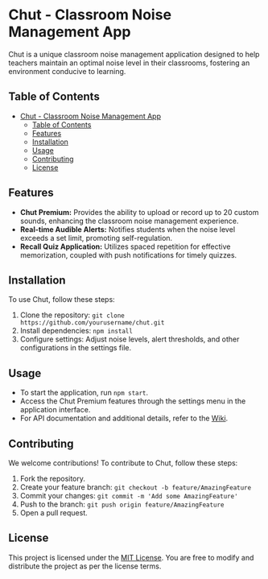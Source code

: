 # Chut - Classroom Noise Management App

Chut is a unique classroom noise management application designed to help teachers maintain an optimal noise level in their classrooms, fostering an environment conducive to learning.

## Table of Contents
- [Chut - Classroom Noise Management App](#chut---classroom-noise-management-app)
  - [Table of Contents](#table-of-contents)
  - [Features](#features)
  - [Installation](#installation)
  - [Usage](#usage)
  - [Contributing](#contributing)
  - [License](#license)

## Features
- **Chut Premium:** Provides the ability to upload or record up to 20 custom sounds, enhancing the classroom noise management experience.
- **Real-time Audible Alerts:** Notifies students when the noise level exceeds a set limit, promoting self-regulation.
- **Recall Quiz Application:** Utilizes spaced repetition for effective memorization, coupled with push notifications for timely quizzes.

## Installation
To use Chut, follow these steps:
1. Clone the repository: `git clone https://github.com/yourusername/chut.git`
2. Install dependencies: `npm install`
3. Configure settings: Adjust noise levels, alert thresholds, and other configurations in the settings file.

## Usage
- To start the application, run `npm start`.
- Access the Chut Premium features through the settings menu in the application interface.
- For API documentation and additional details, refer to the [Wiki](https://github.com/yourusername/chut/wiki).

## Contributing
We welcome contributions! To contribute to Chut, follow these steps:
1. Fork the repository.
2. Create your feature branch: `git checkout -b feature/AmazingFeature`
3. Commit your changes: `git commit -m 'Add some AmazingFeature'`
4. Push to the branch: `git push origin feature/AmazingFeature`
5. Open a pull request.

## License
This project is licensed under the [MIT License](https://opensource.org/licenses/MIT). You are free to modify and distribute the project as per the license terms.
